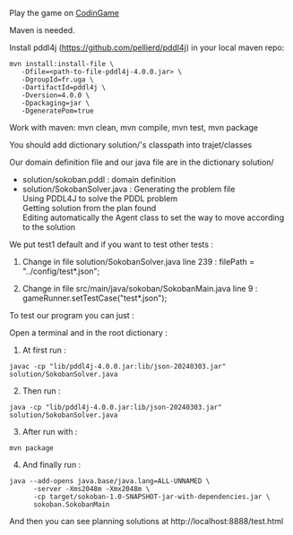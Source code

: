 Play the game on [CodinGame](https://www.codingame.com/training/hard/sokoban)

Maven is needed.

Install pddl4j (https://github.com/pellierd/pddl4j) in your local maven repo:
```
mvn install:install-file \
   -Dfile=<path-to-file-pddl4j-4.0.0.jar> \
   -DgroupId=fr.uga \
   -DartifactId=pddl4j \
   -Dversion=4.0.0 \
   -Dpackaging=jar \
   -DgeneratePom=true
 ```  
Work with maven: mvn clean, mvn compile, mvn test, mvn package

You should add dictionary solution/'s classpath into trajet/classes

Our domain definition file and our java file are in the dictionary solution/

- solution/sokoban.pddl : domain definition
- solution/SokobanSolver.java : Generating the problem file  
                                Using PDDL4J to solve the PDDL problem  
                                Getting solution from the plan found  
                                Editing automatically the Agent class to set the way to move according to the solution  

We put test1 default and if you want to test other tests : 

1. Change in file solution/SokobanSolver.java line 239 : filePath = "../config/test*.json";  

2. Change in file src/main/java/sokoban/SokobanMain.java line 9 : gameRunner.setTestCase("test*.json");

To test our program you can just :  

Open a terminal and in the root dictionary :  

1. At first run : 
```
javac -cp "lib/pddl4j-4.0.0.jar:lib/json-20240303.jar" solution/SokobanSolver.java  
```

2. Then run : 
```
java -cp "lib/pddl4j-4.0.0.jar:lib/json-20240303.jar" solution/SokobanSolver.java  
```

3. After run with : 
```
mvn package
```

4. And finally run : 
```
java --add-opens java.base/java.lang=ALL-UNNAMED \
      -server -Xms2048m -Xmx2048m \
      -cp target/sokoban-1.0-SNAPSHOT-jar-with-dependencies.jar \
      sokoban.SokobanMain
```

And then you can see planning solutions at http://localhost:8888/test.html